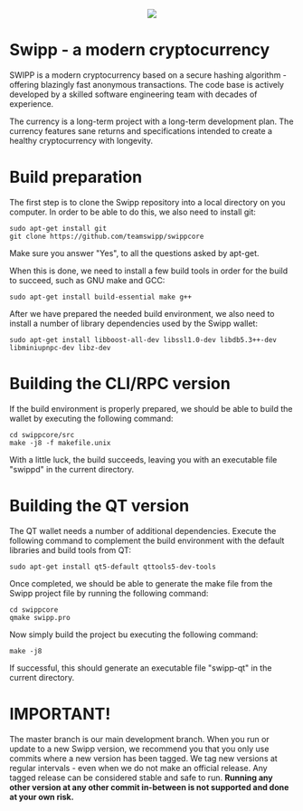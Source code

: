 <p align="center">
	<img src="http://www.swippcoin.com/images/logo-s.png" />
</p>

<p align="center">
	<h1>Swipp - a modern cryptocurrency</h1>
	SWIPP is a modern cryptocurrency based on a secure hashing algorithm - offering blazingly fast anonymous transactions. 
	The code base is actively developed by a skilled software engineering team with decades of experience.
</p>
<p>
	The currency is a long-term project with a long-term development plan. The currency features sane returns and 
	specifications intended to create a healthy cryptocurrency with longevity.
</p>

# Build preparation
The first step is to clone the Swipp repository into a local directory on you computer. In order to be able to do this, we also need to install git:
```
sudo apt-get install git
git clone https://github.com/teamswipp/swippcore
```

Make sure you answer "Yes", to all the questions asked by apt-get.

When this is done, we need to install a few build tools in order for the build to succeed, such as GNU make and GCC:
```
sudo apt-get install build-essential make g++
```

After we have prepared the needed build environment, we also need to install a number of library dependencies used by the Swipp wallet:
```
sudo apt-get install libboost-all-dev libssl1.0-dev libdb5.3++-dev libminiupnpc-dev libz-dev
```

# Building the CLI/RPC version
If the build environment is properly prepared, we should be able to build the wallet by executing the following command:
```
cd swippcore/src
make -j8 -f makefile.unix
```

With a little luck, the build succeeds, leaving you with an executable file "swippd" in the current directory.

# Building the QT version
The QT wallet needs a number of additional dependencies. Execute the following command to complement the build environment with
the default libraries and build tools from QT:
```
sudo apt-get install qt5-default qttools5-dev-tools
```

Once completed, we should be able to generate the make file from the Swipp project file by running the following command:
```
cd swippcore
qmake swipp.pro
```

Now simply build the project bu executing the following command:
```
make -j8
```

If successful, this should generate an executable file "swipp-qt" in the current directory.

# IMPORTANT!
The master branch is  our main development branch. When you run or update to a new Swipp version, we recommend you that you only
use commits where a new version has been tagged. We tag new versions at regular intervals - even when we do not make an official
release. Any tagged release can be considered stable and safe to run. <b>Running any other version at any other commit in-between
is not supported and done at your own risk.</b>

